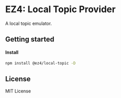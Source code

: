 # EZ4: Local Topic Provider

A local topic emulator.

## Getting started

#### Install

```sh
npm install @ez4/local-topic -D
```

## License

MIT License
